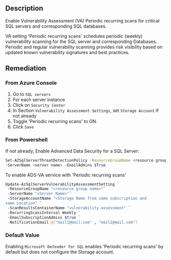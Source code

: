 ## Description

Enable Vulnerability Assessment (VA) Periodic recurring scans for critical SQL servers and corresponding SQL databases.

VA setting 'Periodic recurring scans' schedules periodic (weekly) vulnerability scanning for the SQL server and corresponding Databases. Periodic and regular vulnerability scanning provides risk visibility based on updated known vulnerability signatures and best practices.

## Remediation

### From Azure Console

1. Go to `SQL servers`
2. For each server instance
3. Click on `Security Center`
4. In Section `Vulnerability Assessment Settings`, set `Storage Account` if not already
5. Toggle 'Periodic recurring scans' to ON.
6. Click `Save`

### From Powershell

If not already, Enable Advanced Data Security for a SQL Server:

```bash
Set-AZSqlServerThreatDetectionPolicy -ResourceGroupName <resource group name>
-ServerName <server name> -EmailAdmins $True
```

To enable ADS-VA service with 'Periodic recurring scans'

```bash
Update-AzSqlServerVulnerabilityAssessmentSetting `
 -ResourceGroupName "<resource group name>"`
 -ServerName "<Server Name>"`
 -StorageAccountName "<Storage Name from same subscription and
same Location" `
 -ScanResultsContainerName "vulnerability-assessment" `
 -RecurringScansInterval Weekly `
 -EmailSubscriptionAdmins $true `
 -NotificationEmail @("mail1@mail.com" , "mail2@mail.com")
```

### Default Value

Enabling `Microsoft Defender for SQL` enables 'Periodic recurring scans' by default but
does not configure the Storage account.